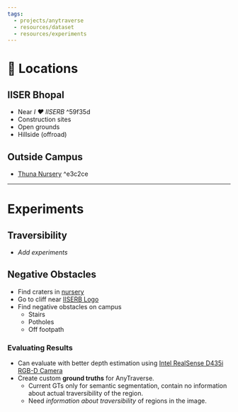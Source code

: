 ```yaml
---
tags:
  - projects/anytraverse
  - resources/dataset
  - resources/experiments
---
```

# 📍 Locations

## IISER Bhopal

- Near *I ♥ IISERB* ^59f35d
- Construction sites
- Open grounds
- Hillside (offroad)

## Outside Campus

- [Thuna Nursery](https://maps.app.goo.gl/drvse4R6qBnSHVUY7) ^e3c2ce

---

# Experiments

## Traversibility

- *Add experiments*

## Negative Obstacles

- Find craters in [nursery](#^e3c2ce)
- Go to cliff near [IISERB Logo](#^59f35d)
- Find negative obstacles on campus
	- Stairs
	- Potholes
	- Off footpath

### Evaluating Results

- Can evaluate with better depth estimation using [Intel RealSense D435i RGB-D Camera](https://robu.in/product/intel-realsense-depth-camera-d435i/)
- Create custom **ground truths** for AnyTraverse.
	- Current GTs only for semantic segmentation, contain no information about actual traversibility of the region.
	- Need *information about traversibility* of regions in the image.
